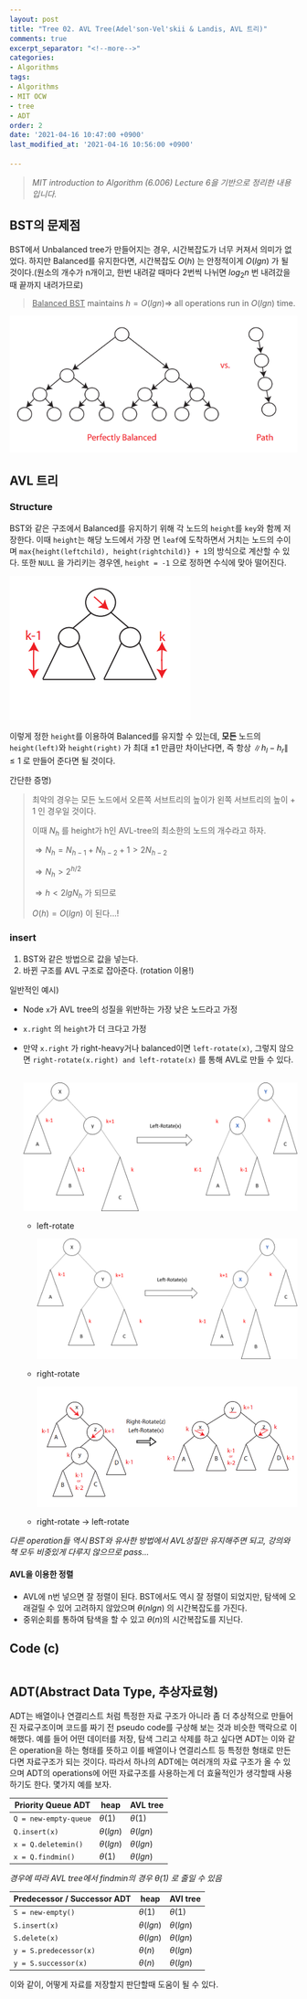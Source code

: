 ```yaml
---
layout: post
title: "Tree 02. AVL Tree(Adel'son-Vel'skii & Landis, AVL 트리)"
comments: true
excerpt_separator: "<!--more-->"
categories: 
- Algorithms
tags:
- Algorithms
- MIT OCW
- tree
- ADT
order: 2
date: '2021-04-16 10:47:00 +0900'
last_modified_at: '2021-04-16 10:56:00 +0900'

---
```


> _MIT introduction to Algorithm (6.006) Lecture 6을 기반으로 정리한 내용입니다._

## BST의 문제점

BST에서 Unbalanced tree가 만들어지는 경우, 시간복잡도가 너무 커져서 의미가 없었다. 하지만 Balanced를 유지한다면, 시간복잡도 $O(h)$ 는 안정적이게 $O(lgn)$ 가 될 것이다.(원소의 개수가 n개이고, 한번 내려갈 때마다 2번씩 나뉘면 $log_2n$ 번 내려갔을때 끝까지 내려가므로) <!--more-->

> <u>Balanced BST</u> maintains $h = O(lgn) \Rightarrow$  all operations run in $O(lgn)$ time.

![figure 0](https://github.com/chatsh1re/chatsh1re.github.io/blob/master/_posts/images/AVl/Figure%200.png?raw=true)



## AVL 트리

### Structure

BST와 같은 구조에서 Balanced를 유지하기 위해 각 노드의 `height`를 `key`와 함께 저장한다. 이때 `height`는 해당 노드에서 가장 먼 `leaf`에 도착하면서 거치는 노드의 수이며 `max{height(leftchild), height(rightchild)} + 1`의 방식으로 계산할 수 있다. 또한 `NULL` 을 가리키는 경우엔, `height = -1` 으로 정하면 수식에 맞아 떨어진다.

![figure 1](https://github.com/chatsh1re/chatsh1re.github.io/blob/master/_posts/images/AVl/Figure%201.png?raw=true)

이렇게 정한 `height`를 이용하여 Balanced를 유지할 수 있는데, **모든** 노드의 `height(left)`와 `height(right)` 가 최대 $\pm 1$ 만큼만 차이난다면, 즉 항상 $\| h_l - h_r \| \le 1$ 로 만들어 준다면 될 것이다. 

간단한 증명)

> 최악의 경우는 모든 노드에서 오른쪽 서브트리의 높이가 왼쪽 서브트리의 높이 + 1 인 경우일 것이다.
>
> 이때 $N_h$ 를 height가 h인 AVL-tree의 최소한의 노드의 개수라고 하자.
>
> $\Rightarrow N_h = N_{h-1} + N_{h-2} + 1 > 2N_{h-2}$ 
>
> $\Rightarrow N_h>2^{h/2}$
>
> $\Rightarrow h < 2lgN_h$ 가 되므로
>
> $O(h) = O(lgn)$ 이 된다...!

### insert

1. BST와 같은 방법으로 값을 넣는다.
2. 바뀐 구조를 AVL 구조로 잡아준다. (rotation 이용!)

일반적인 예시)

- Node `x`가 AVL tree의 성질을 위반하는 가장 낮은 노드라고 가정

- `x.right` 의 `height`가 더 크다고 가정

- 만약 `x.right` 가 right-heavy거나 balanced이면  `left-rotate(x)`, 그렇지 않으면 `right-rotate(x.right) and left-rotate(x)` 를 통해 AVL로 만들 수 있다.

  ​		![figure2](https://github.com/chatsh1re/chatsh1re.github.io/blob/master/_posts/images/AVl/Figure2.png?raw=true)

  - left-rotate

    ![figure3](https://github.com/chatsh1re/chatsh1re.github.io/blob/master/_posts/images/AVl/Figure3.png?raw=true)

  - right-rotate

    ![figure4](https://github.com/chatsh1re/chatsh1re.github.io/blob/master/_posts/images/AVl/Figure4.png?raw=true)

  - right-rotate $\rightarrow$ left-rotate

_다른 operation들 역시 BST와 유사한 방법에서 AVL성질만 유지해주면 되고, 강의와 책 모두 비중있게 다루지 않으므로 pass..._

#### AVL을 이용한 정렬

- AVL에 n번 넣으면 잘 정렬이 된다. BST에서도 역시 잘 정렬이 되었지만, 탐색에 오래걸릴 수 있어 고려하지 않았으며 $\theta(nlgn)$ 의 시간복잡도를 가진다.
- 중위순회를 통하여 탐색을 할 수 있고 $\theta(n)$의 시간복잡도를 지닌다.

## Code (c)

```c

```



## ADT(Abstract Data Type, 추상자료형)

ADT는 배열이나 연결리스트 처럼 특정한 자료 구조가 아니라 좀 더 추상적으로 만들어진 자료구조이며 코드를 짜기 전 pseudo code를 구상해 보는 것과 비슷한 맥락으로 이해했다. 예를 들어 어떤 데이터를 저장, 탐색 그리고 삭제를 하고 싶다면 ADT는 이와 같은 operation을 하는 형태를 뜻하고 이를 배열이나 연결리스트 등 특정한 형태로 만든다면 자료구조가 되는 것이다. 따라서 하나의 ADT에는 여러개의 자료 구조가 올 수 있으며 ADT의 operations에 어떤 자료구조를 사용하는게 더 효율적인가 생각할때 사용하기도 한다. 몇가지 예를 보자.

| Priority Queue ADT    | heap          | AVL tree      |
| --------------------- | ------------- | ------------- |
| `Q = new-empty-queue` | $\theta(1)$   | $\theta(1)$   |
| `Q.insert(x)`         | $\theta(lgn)$ | $\theta(lgn)$ |
| `x = Q.deletemin()`   | $\theta(lgn)$ | $\theta(lgn)$ |
| `x = Q.findmin()`     | $\theta(1)$   | $\theta(lgn)$ |

_경우에 따라 AVL tree에서 findmin의 경우 $\theta(1)$ 로 줄일 수 있음_

| Predecessor / Successor ADT | heap          | AVl tree      |
| --------------------------- | ------------- | ------------- |
| `S = new-empty()`           | $\theta(1)$   | $\theta(1)$   |
| `S.insert(x)`               | $\theta(lgn)$ | $\theta(lgn)$ |
| `S.delete(x)`               | $\theta(lgn)$ | $\theta(lgn)$ |
| `y = S.predecessor(x)`      | $\theta(n)$   | $\theta(lgn)$ |
| `y = S.successor(x)`        | $\theta(n)$   | $\theta(lgn)$ |

이와 같이, 어떻게 자료를 저장할지 판단할때 도움이 될 수 있다.

